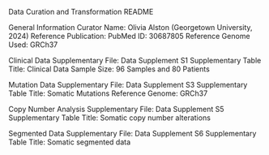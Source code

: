 Data Curation and Transformation README

General Information
Curator Name: Olivia Alston (Georgetown University, 2024)
Reference Publication: PubMed ID: 30687805
Reference Genome Used: GRCh37

Clinical Data
Supplementary File: Data Supplement S1
Supplementary Table Title: Clinical Data
Sample Size: 96 Samples and 80 Patients

Mutation Data
Supplementary File: Data Supplement S3
Supplementary Table Title: Somatic Mutations
Reference Genome: GRCh37

Copy Number Analysis 
Supplementary File: Data Supplement S5
Supplementary Table Title: Somatic copy number alterations

Segmented Data
Supplementary File: Data Supplement S6
Supplementary Table Title: Somatic segmented data
